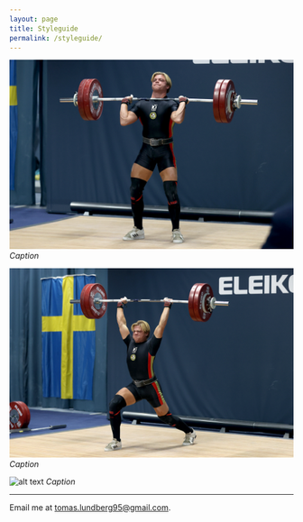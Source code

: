 ```yaml
---
layout: page
title: Styleguide
permalink: /styleguide/
---
```

![alt text](images/clean.jpg "Me")
_Caption_

![alt text](images/jerk.jpg "Me")
_Caption_

![alt text](images/podium.jpg "Me")
_Caption_


---

Email me at [tomas.lundberg95@gmail.com](mailto:tomas.lundberg95@gmail.com).